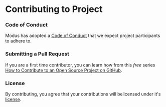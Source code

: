 # Contributing to Project

### Code of Conduct

Modus has adopted a [Code of Conduct](./CODE_OF_CONDUCT.md) that we expect project participants to adhere to.

### Submitting a Pull Request

If you are a first time contributor, you can learn how from this _free_ series [How to Contribute to an Open Source Project on GitHub](https://egghead.io/series/how-to-contribute-to-an-open-source-project-on-github).

### License

By contributing, you agree that your contributions will belicensed under it's [license](../LICENSE).
